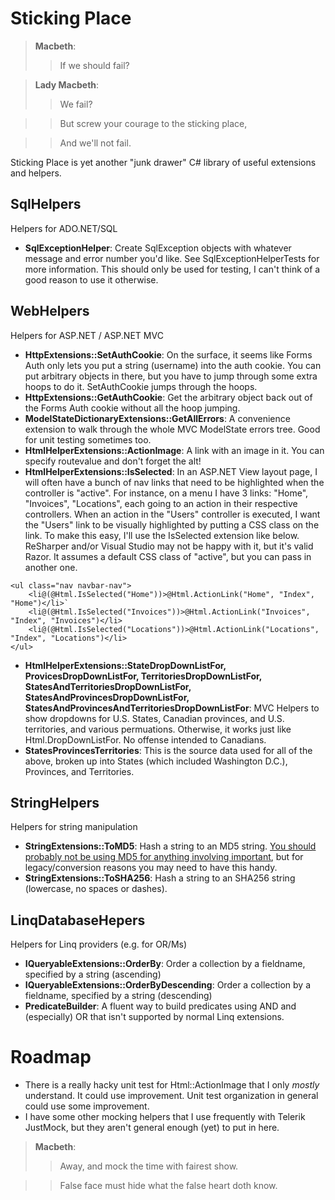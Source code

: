 Sticking Place
==============

>**Macbeth**:
>> If we should fail?

>**Lady Macbeth**:
>> We fail?  

>> But screw your courage to the sticking place,  

>> And we'll not fail.  

Sticking Place is yet another "junk drawer" C# library of useful extensions and helpers.

SqlHelpers
-----------
Helpers for ADO.NET/SQL

*  __SqlExceptionHelper__: Create SqlException objects with whatever message and error number you'd like. See SqlExceptionHelperTests for more information. This should only be used for testing, I can't think of a good reason to use it otherwise.

WebHelpers
----------
Helpers for ASP.NET / ASP.NET MVC

* __HttpExtensions::SetAuthCookie__: On the surface, it seems like Forms Auth only lets you put a string (username) into the auth cookie. You can put arbitrary objects in there, but you have to jump through some extra hoops to do it. SetAuthCookie jumps through the hoops.
* __HttpExtensions::GetAuthCookie__: Get the arbitrary object back out of the Forms Auth cookie without all the hoop jumping.
* __ModelStateDictionaryExtensions::GetAllErrors__: A convenience extension to walk through the whole MVC ModelState errors tree. Good for unit testing sometimes too.
* __HtmlHelperExtensions::ActionImage__: A link with an image in it. You can specify routevalue and don't forget the alt!
* __HtmlHelperExtensions::IsSelected__: In an ASP.NET View layout page, I will often have a bunch of nav links that need to be highlighted when the controller is "active". For instance, on a menu I have 3 links: "Home", "Invoices", "Locations", each going to an action in their respective controllers. When an action in the "Users" controller is executed, I want the "Users" link to be visually highlighted by putting a CSS class on the link. To make this easy, I'll use the IsSelected extension like below. ReSharper and/or Visual Studio may not be happy with it, but it's valid Razor. It assumes a default CSS class of "active", but you can pass in another one.
```
<ul class="nav navbar-nav">
    <li@(@Html.IsSelected("Home"))>@Html.ActionLink("Home", "Index", "Home")</li>` 
    <li@(@Html.IsSelected("Invoices"))>@Html.ActionLink("Invoices", "Index", "Invoices")</li>
    <li@(@Html.IsSelected("Locations"))>@Html.ActionLink("Locations", "Index", "Locations")</li>
</ul>
```
* __HtmlHelperExtensions::StateDropDownListFor, ProvicesDropDownListFor, TerritoriesDropDownListFor, StatesAndTerritoriesDropDownListFor, StatesAndProvincesDropDownListFor, StatesAndProvincesAndTerritoriesDropDownListFor__: MVC Helpers to show dropdowns for U.S. States, Canadian provinces, and U.S. territories, and various permuations. Otherwise, it works just like Html.DropDownListFor. No offense intended to Canadians.
* __StatesProvincesTerritories__: This is the source data used for all of the above, broken up into States (which included Washington D.C.), Provinces, and Territories.


StringHelpers
-------------
Helpers for string manipulation

* __StringExtensions::ToMD5__: Hash a string to an MD5 string. [You should probably not be using MD5 for anything involving important](http://www.zdnet.com/blog/security/md5-password-scrambler-no-longer-safe/12317), but for legacy/conversion reasons you may need to have this handy.
* __StringExtensions::ToSHA256__: Hash a string to an SHA256 string (lowercase, no spaces or dashes).

LinqDatabaseHepers
------------------
Helpers for Linq providers (e.g. for OR/Ms)

* __IQueryableExtensions::OrderBy__: Order a collection by a fieldname, specified by a string (ascending)
* __IQueryableExtensions::OrderByDescending__: Order a collection by a fieldname, specified by a string (descending)
* __PredicateBuilder__: A fluent way to build predicates using AND and (especially) OR that isn't supported by normal Linq extensions.

Roadmap
=======
* There is a really hacky unit test for Html::ActionImage that I only *mostly* understand. It could use improvement. Unit test organization in general could use some improvement.
* I have some other mocking helpers that I use frequently with Telerik JustMock, but they aren't general enough (yet) to put in here.

>**Macbeth**: 
>> Away, and mock the time with fairest show. 

>> False face must hide what the false heart doth know. 
